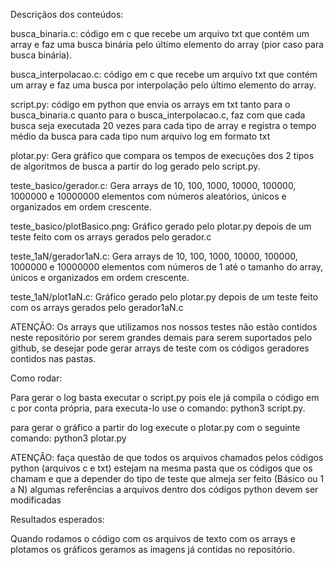 Descriçãos dos conteúdos:

busca_binaria.c: código em c que recebe um arquivo txt que contém um array e faz uma busca binária pelo último elemento do array (pior caso para busca binária).

busca_interpolacao.c: código em c que recebe um arquivo txt que contém um array e faz uma busca por interpolação pelo último elemento do array.

script.py: código em python que envia os arrays em txt tanto para o busca_binaria.c quanto para o busca_interpolacao.c, faz com que cada busca seja executada 20 vezes para cada tipo de array e registra o tempo médio da busca para cada tipo num arquivo log em formato txt

plotar.py: Gera gráfico que compara os tempos de execuções dos 2 tipos de algoritmos de busca a partir do log gerado pelo script.py.

teste_basico/gerador.c: Gera arrays de 10, 100, 1000, 10000, 100000, 1000000 e 10000000 elementos com números aleatórios, únicos e organizados em ordem crescente.

teste_basico/plotBasico.png: Gráfico gerado pelo plotar.py depois de um teste feito com os arrays gerados pelo gerador.c

teste_1aN/gerador1aN.c: Gera arrays de 10, 100, 1000, 10000, 100000, 1000000 e 10000000 elementos com números de 1 até o tamanho do array, únicos e organizados em ordem crescente.

teste_1aN/plot1aN.c: Gráfico gerado pelo plotar.py depois de um teste feito com os arrays gerados pelo gerador1aN.c

ATENÇÃO: Os arrays que utilizamos nos nossos testes não estão contidos neste repositório por serem grandes demais para serem suportados pelo github, se desejar pode gerar arrays de teste com os códigos geradores contidos nas pastas.


Como rodar:

Para gerar o log basta executar o script.py pois ele já compila o código em c por conta própria, para executa-lo use o comando: python3 script.py.

para gerar o gráfico a partir do log execute o plotar.py com o seguinte comando: python3 plotar.py

ATENÇÂO: faça questão de que todos os arquivos chamados pelos códigos python (arquivos c e txt) estejam na mesma pasta que os códigos que os chamam e que a depender do tipo de teste que almeja ser feito (Básico ou 1 a N) algumas referências a arquivos dentro dos códigos python devem ser modificadas


Resultados esperados: 

Quando rodamos o código com os arquivos de texto com os arrays e plotamos os gráficos geramos as imagens já contidas no repositório.
